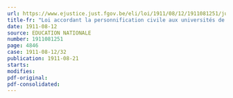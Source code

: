 ```yaml
---
url: https://www.ejustice.just.fgov.be/eli/loi/1911/08/12/1911081251/justel
title-fr: "Loi accordant la personnification civile aux universités de Bruxelles et de Louvain"
date: 1911-08-12
source: EDUCATION NATIONALE
number: 1911081251
page: 4846
case: 1911-08-12/32
publication: 1911-08-21
starts:
modifies:
pdf-original:
pdf-consolidated:
---
```


